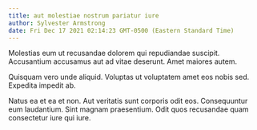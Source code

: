 ```yaml
---
title: aut molestiae nostrum pariatur iure
author: Sylvester Armstrong
date: Fri Dec 17 2021 02:14:23 GMT-0500 (Eastern Standard Time)
---
```

Molestias eum ut recusandae dolorem qui repudiandae suscipit. Accusantium accusamus aut ad vitae deserunt. Amet maiores autem.

 Quisquam vero unde aliquid. Voluptas ut voluptatem amet eos nobis sed. Expedita impedit ab.

 Natus ea et ea et non. Aut veritatis sunt corporis odit eos. Consequuntur eum laudantium. Sint magnam praesentium. Odit quos recusandae quam consectetur iure qui iure.